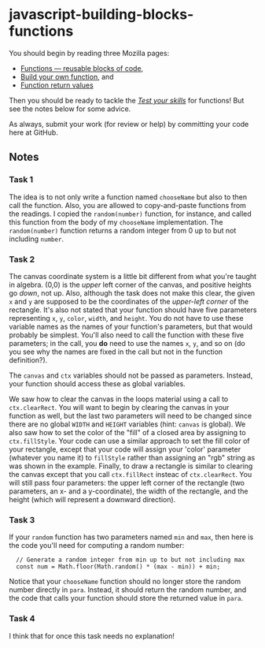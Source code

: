 # javascript-building-blocks-functions

You should begin by reading three Mozilla pages: 
* [Functions — reusable blocks of code](https://developer.mozilla.org/en-US/docs/Learn/JavaScript/Building_blocks/Functions), 
* [Build your own function](https://developer.mozilla.org/en-US/docs/Learn/JavaScript/Building_blocks/Build_your_own_function), and 
* [Function return values](https://developer.mozilla.org/en-US/docs/Learn/JavaScript/Building_blocks/Return_values) 

Then you should be ready to tackle the [*Test your skills*](https://developer.mozilla.org/en-US/docs/Learn/JavaScript/Building_blocks/Test_your_skills:_Functions) for functions! But see the notes below for some advice.

As always, submit your work (for review or help) by committing your code here at GitHub.

## Notes

### Task 1

The idea is to not only write a function named `chooseName` but also to then call the function. Also, you are allowed to copy-and-paste functions from the readings. I copied the `random(number)` function, for instance, and called this function from the body of my `chooseName` implementation.  The `random(number)` function returns a random integer from 0 up to but not including `number`.

### Task 2

The canvas coordinate system is a little bit different from what you're taught in algebra.  (0,0) is the *upper* left corner of the canvas, and positive heights go _down_, not up.  Also, although the task does not make this clear, the given `x` and `y` are supposed to be the coordinates of the *upper-left corner* of the rectangle. It's also not stated that your function should have five parameters representing `x`, `y`, `color`, `width`, and `height`.  You do not have to use these variable names as the names of your function's parameters, but that would probably be simplest. You'll also need to call the function with these five parameters; in the call, you **do** need to use the names `x`, `y`, and so on (do you see why the names are fixed in the call but not in the function definition?).

The `canvas` and `ctx` variables should not be passed as parameters. Instead, your function should access these as global variables.

We saw how to clear the canvas in the loops material using a call to `ctx.clearRect`.  You will want to begin by clearing the canvas in your function as well, but the last two parameters will need to be changed since there are no global `WIDTH` and `HEIGHT` variables (hint: `canvas` is global). We also saw how to set the color of the "fill" of a closed area by assigning to  `ctx.fillStyle`. Your code can use a similar approach to set the fill color of your rectangle, except that your code will assign your 'color' parameter (whatever you name it) to `fillStyle` rather than assigning an "rgb" string as was shown in the example. Finally, to draw a rectangle is similar to clearing the canvas except that you call `ctx.fillRect` insteac of `ctx.clearRect`.  You will still pass four parameters: the upper left corner of the rectangle (two parameters, an x- and a y-coordinate), the width of the rectangle, and the height (which will represent a downward direction).

### Task 3

If your `random` function has two parameters named `min` and `max`, then here is the code you'll need for computing a random number:
```
  // Generate a random integer from min up to but not including max
  const num = Math.floor(Math.random() * (max - min)) + min;
```

Notice that your `chooseName` function should no longer store the random number directly in `para`. Instead, it should return the random number, and the code that calls your function should store the returned value in `para`.

### Task 4

I think that for once this task needs no explanation!

